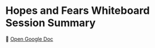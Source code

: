 # Hopes and Fears Whiteboard Session Summary

📄 [Open Google Doc](https://docs.google.com/document/d/1nQRqsuOxesEQjHOkptPusy5FSotv1HE8cFXLI5M4ISQ/edit?usp=sharing)
